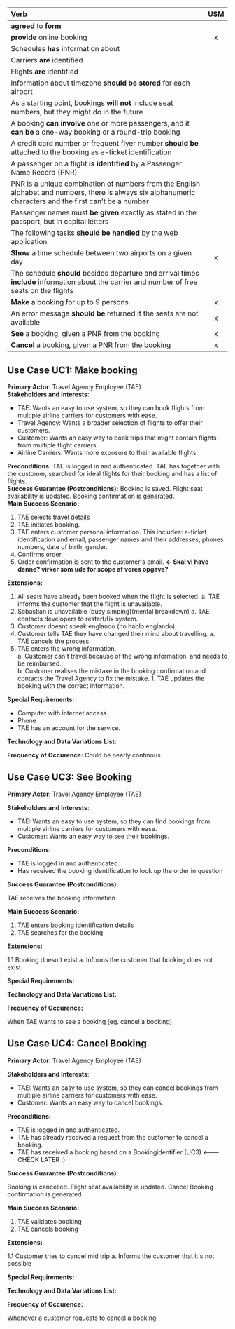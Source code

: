#

| Verb                                                                                                                                                      | USM |
| :-------------------------------------------------------------------------------------------------------------------------------------------------------- | :-: |
| **agreed** to **form**                                                                                                                                    |     |
| **provide** online booking                                                                                                                                |  x  |
| Schedules **has** information about                                                                                                                       |     |
| Carriers **are** identified                                                                                                                               |     |
| Flights **are** identified                                                                                                                                |     |
| Information about timezone **should be stored** for each airport                                                                                          |     |
| As a starting point, bookings **will not** include seat numbers, but they might do in the future                                                          |     |
| A booking **can involve** one or more passengers, and it **can be** a one-way booking or a round-trip booking                                             |     |
| A credit card number or frequent flyer number **should be** attached to the booking as e-ticket identification                                            |     |
| A passenger on a flight **is identified** by a Passenger Name Record (PNR)                                                                                |     |
| PNR is a unique combination of numbers from the English alphabet and numbers, there is always six alphanumeric characters and the first can’t be a number |     |
| Passenger names must **be given** exactly as stated in the passport, but in capital letters                                                               |     |
| The following tasks **should be handled** by the web application                                                                                          |     |
| **Show** a time schedule between two airports on a given day                                                                                              |  x  |
| The schedule **should** besides departure and arrival times **include** information about the carrier and number of free seats on the flights             |     |
| **Make** a booking for up to 9 persons                                                                                                                    |  x  |
| An error message **should be** returned if the seats are not available                                                                                    |  x  |
| **See** a booking, given a PNR from the booking                                                                                                           |  x  |
| **Cancel** a booking, given a PNR from the booking                                                                                                        |  x  |

## Use Case UC1: Make booking

**Primary Actor**: Travel Agency Employee (TAE)  
**Stakeholders and Interests**:

-   TAE: Wants an easy to use system, so they can book flights from multiple airline carriers for customers with ease.
-   Travel Agency: Wants a broader selection of flights to offer their customers.
-   Customer: Wants an easy way to book trips that might contain flights from multiple flight carriers.
-   Airline Carriers: Wants more exposure to their available flights.

**Preconditions:** TAE is logged in and authenticated. TAE has together with the customer, searched for ideal flights for their booking and has a list of flights.  
**Success Guarantee (Postconditions):** Booking is saved. Flight seat availability is updated. Booking confirmation is generated.  
**Main Success Scenario:**

1. TAE selects travel details
2. TAE initiates booking.
3. TAE enters customer personal information. This includes: e-ticket identification and email, passenger names and their addresses, phones numbers, date of birth, gender.
4. Confirms order.
5. Order confirmation is sent to the customer's email. **<- Skal vi have denne? virker som ude for scope af vores opgave?**

**Extensions:**

1. All seats have already been booked when the flight is selected.
    a. TAE informs the customer that the flight is unavailable.
2. Sebastian is unavailable (busy simping)(mental breakdown)
    a. TAE contacts developers to restart/fix system.
3. Customer doesnt speak englando (no hablo englando)
4. Customer tells TAE they have changed their mind about travelling.
    a. TAE cancels the process.
5. TAE enters the wrong information.  
    a. Customer can't travel because of the wrong information, and needs to be reimbursed.  
    b. Customer realises the mistake in the booking confirmation and contacts the Travel Agency to fix the mistake. 1. TAE updates the booking with the correct information.

**Special Requirements:**

-   Computer with internet access.
-   Phone
-   TAE has an account for the service.

**Technology and Data Variations List:**

**Frequency of Occurence:** Could be nearly continous.



## Use Case UC3: See Booking

**Primary Actor**: Travel Agency Employee (TAE)

**Stakeholders and Interests**:

- TAE: Wants an easy to use system, so they can find bookings from multiple airline carriers for customers with ease.
- Customer: Wants an easy way to see their bookings.

**Preconditions:** 

- TAE is logged in and authenticated. 
- Has received the booking identification to look up the order in question

**Success Guarantee (Postconditions):**

TAE receives the booking information

**Main Success Scenario:**

1. TAE enters booking identification details
2. TAE searches for the booking

**Extensions:**

1.1 Booking doesn't exist
    a. Informs the customer that booking does not exist

**Special Requirements:**

**Technology and Data Variations List:**

**Frequency of Occurence:** 

When TAE wants to see a booking (eg. cancel a booking)



## Use Case UC4: Cancel Booking

**Primary Actor**: Travel Agency Employee (TAE)  

**Stakeholders and Interests**:

- TAE: Wants an easy to use system, so they can cancel bookings from multiple airline carriers for customers with ease.
- Customer: Wants an easy way to cancel bookings.

**Preconditions:** 

- TAE is logged in and authenticated. 
- TAE has already received a request from the customer to cancel a booking.
- TAE has received a booking based on a Bookingidentifier (UC3) <--- CHECK LATER :)

**Success Guarantee (Postconditions):**

Booking is cancelled. Flight seat availability is updated. Cancel Booking confirmation is generated.  

**Main Success Scenario:**

1. TAE validates booking
2. TAE cancels booking

**Extensions:**

1.1 Customer tries to cancel mid trip
    a. Informs the customer that it's not possible

**Special Requirements:**

**Technology and Data Variations List:**

**Frequency of Occurence:** 

Whenever a customer requests to cancel a booking



